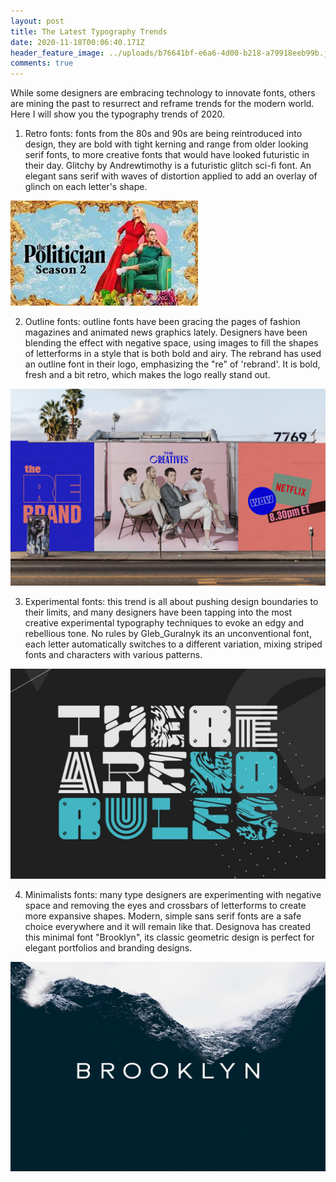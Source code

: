 ```yaml
---
layout: post
title: The Latest Typography Trends
date: 2020-11-18T00:06:40.171Z
header_feature_image: ../uploads/b76641bf-e6a6-4d00-b218-a79918eeb99b.jfif
comments: true
---
```

While some designers are embracing technology to innovate fonts, others are mining the past to resurrect and reframe trends for the modern world. Here I will show you the typography trends of 2020.

1. Retro fonts: fonts from the 80s and 90s are being reintroduced into design, they are bold with tight kerning and range from older looking serif fonts, to more creative fonts that would have looked futuristic in their day. Glitchy by Andrewtimothy is a futuristic glitch sci-fi font. An elegant sans serif with waves of distortion applied to add an overlay of glinch on each letter's shape.

![](../uploads/images.jfif)

2. Outline fonts: outline fonts have been gracing the pages of fashion magazines and animated news graphics lately. Designers have been blending the effect with negative space, using images to fill the shapes of letterforms in a style that is both bold and airy. The rebrand has used an outline font in their logo, emphasizing the "re" of 'rebrand'. It is bold, fresh and a bit retro, which makes the logo really stand out.

![](../uploads/9679da97352747.5ed3d4fea4967.jpg)

3. Experimental fonts: this trend is all about pushing design boundaries to their limits, and many designers have been tapping into the most creative experimental typography techniques to evoke an edgy and rebellious tone. No rules by Gleb_Guralnyk its an unconventional font, each letter automatically switches to a different variation, mixing striped fonts and characters with various patterns.

![](../uploads/d486510f-b362-4ebb-bec3-ddaf38529ceb.jfif)

4. Minimalists fonts: many type designers are experimenting with negative space and removing the eyes and crossbars of letterforms to create more expansive shapes. Modern, simple sans serif fonts are a safe choice everywhere and it will remain like that. Designova has created this minimal font "Brooklyn", its classic geometric design is perfect for elegant portfolios and branding designs.

![](../uploads/7391beae-f2ef-4ff9-90ba-b1f1680459ef.png)
